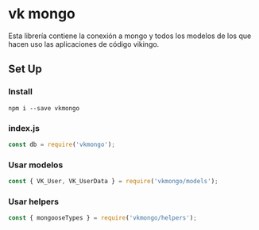 # vk mongo
Esta librería contiene la conexión a mongo y todos los modelos de los que hacen uso las aplicaciones de código vikingo.

## Set Up
### Install   
`npm i --save vkmongo`

### index.js   
```js
const db = require('vkmongo');
```

### Usar modelos   
```js
const { VK_User, VK_UserData } = require('vkmongo/models');
```
### Usar helpers  
```js 
const { mongooseTypes } = require('vkmongo/helpers');
```